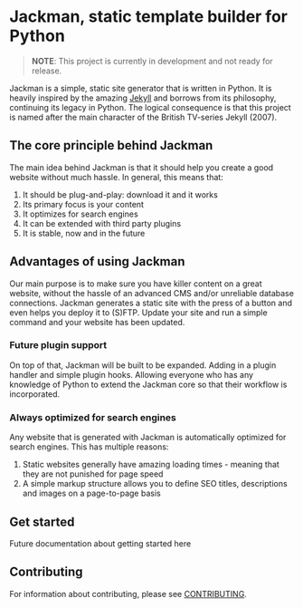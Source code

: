 # Jackman, static template builder for Python

> **NOTE**: This project is currently in development and not ready for release.

Jackman is a simple, static site generator that is written in Python. It is heavily inspired by the amazing [Jekyll](https://github.com/jekyll/jekyll) and borrows from its philosophy, continuing its legacy in Python. The logical consequence is that this project is named after the main character of the British TV-series Jekyll (2007).

## The core principle behind Jackman
The main idea behind Jackman is that it should help you create a good website without much hassle. In general, this means that:
1. It should be plug-and-play: download it and it works
2. Its primary focus is your content
3. It optimizes for search engines
4. It can be extended with third party plugins
5. It is stable, now and in the future

## Advantages of using Jackman
Our main purpose is to make sure you have killer content on a great website, without the hassle of an advanced CMS and/or unreliable database connections. Jackman generates a static site with the press of a button and even helps you deploy it to (S)FTP. Update your site and run a simple command and your website has been updated.

### Future plugin support
On top of that, Jackman will be built to be expanded. Adding in a plugin handler and simple plugin hooks. Allowing everyone who has any knowledge of Python to extend the Jackman core so that their workflow is incorporated.

### Always optimized for search engines
Any website that is generated with Jackman is automatically optimized for search engines. This has multiple reasons:
1. Static websites generally have amazing loading times - meaning that they are not punished for page speed
2. A simple markup structure allows you to define SEO titles, descriptions and images on a page-to-page basis

## Get started
Future documentation about getting started here

## Contributing
For information about contributing, please see [CONTRIBUTING](CONTRIBUTING.md).
